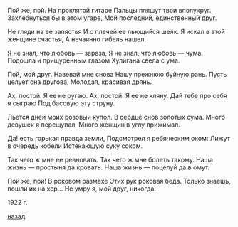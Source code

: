 Пой же, пой. На проклятой гитаре
Пальцы пляшут твои вполукруг.
Захлебнуться бы в этом угаре,
Мой последний, единственный друг.

Не гляди на ее запястья
И с плечей ее льющийся шелк.
Я искал в этой женщине счастья,
А нечаянно гибель нашел.

Я не знал, что любовь — зараза,
Я не знал, что любовь — чума.
Подошла и прищуренным глазом
Хулигана свела с ума.

Пой, мой друг. Навевай мне снова
Нашу прежнюю буйную рань.
Пусть целует она другова,
Молодая, красивая дрянь.

Ах, постой. Я ее не ругаю.
Ах, постой. Я ее не кляну.
Дай тебе про себя я сыграю
Под басовую эту струну.

Льется дней моих розовый купол.
В сердце снов золотых сума.
Много девушек я перещупал,
Много женщин в углу прижимал.

Да! есть горькая правда земли,
Подсмотрел я ребяческим оком:
Лижут в очередь кобели
Истекающую суку соком.

Так чего ж мне ее ревновать.
Так чего ж мне болеть такому.
Наша жизнь — простыня да кровать.
Наша жизнь — поцелуй да в омут.

Пой же, пой! В роковом размахе
Этих рук роковая беда.
Только знаешь, пошли их на хер…
Не умру я, мой друг, никогда.

1922 г.

[назад](./../index.md)